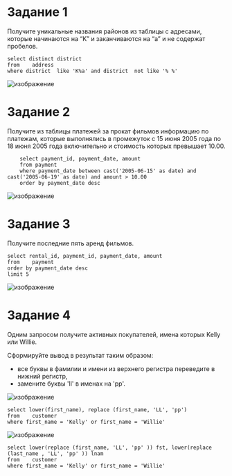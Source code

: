 # Задание 1
Получите уникальные названия районов из таблицы с адресами, которые начинаются на “K” и заканчиваются на “a” и не содержат пробелов.

    select distinct district 
    from	address 
    where district  like 'K%a' and district  not like '% %'

![изображение](https://user-images.githubusercontent.com/107613708/233988819-6f14c9a5-e762-4432-805d-1f6b9ede6160.png)

# Задание 2
Получите из таблицы платежей за прокат фильмов информацию по платежам, которые выполнялись в промежуток с 15 июня 2005 года по 18 июня 2005 года включительно и стоимость которых превышает 10.00.

        select payment_id, payment_date, amount
        from payment 
        where payment_date between cast('2005-06-15' as date) and cast('2005-06-19' as date) and amount > 10.00
        order by payment_date desc 
    
![изображение](https://user-images.githubusercontent.com/107613708/234006043-9256a6c2-8064-4dd1-99f8-fba8b3485c56.png)


# Задание 3
Получите последние пять аренд фильмов.

    select rental_id, payment_id, payment_date, amount
    from	payment
    order by payment_date desc
    limit 5
    
![изображение](https://user-images.githubusercontent.com/107613708/233991448-72ca0408-c1f1-47a5-82bb-e2023fa5fb37.png)

# Задание 4
Одним запросом получите активных покупателей, имена которых Kelly или Willie.

Сформируйте вывод в результат таким образом:

- все буквы в фамилии и имени из верхнего регистра переведите в нижний регистр,
- замените буквы 'll' в именах на 'pp'.

![изображение](https://user-images.githubusercontent.com/107613708/233992289-27c92408-d040-4ac4-b2ba-572780686c15.png)

    select lower(first_name), replace (first_name, 'LL', 'pp')
    from	customer 
    where first_name = 'Kelly' or first_name = 'Willie'
    
![изображение](https://user-images.githubusercontent.com/107613708/234010365-440a0a91-a94c-4267-91e0-ac7de6e738e3.png)
    
    select lower(replace (first_name, 'LL', 'pp' )) fst, lower(replace (last_name , 'LL', 'pp' )) lnam
    from	customer 
    where first_name = 'Kelly' or first_name = 'Willie'
